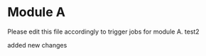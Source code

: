 # Module A

Please edit this file accordingly to trigger jobs for module A.
test2


added new changes
